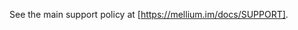 See the main support policy at [https://mellium.im/docs/SUPPORT].

[https://mellium.im/docs/SUPPORT]: https://mellium.im/docs/SUPPORT
